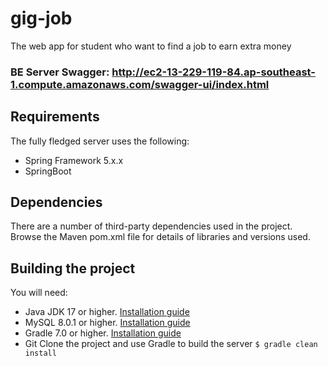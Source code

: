 # gig-job

The web app for student who want to find a job to earn extra money

### BE Server Swagger: http://ec2-13-229-119-84.ap-southeast-1.compute.amazonaws.com/swagger-ui/index.html

## Requirements

The fully fledged server uses the following:

- Spring Framework 5.x.x
- SpringBoot

## Dependencies

There are a number of third-party dependencies used in the project. Browse the Maven pom.xml file for details of
libraries and versions used.

## Building the project

You will need:

- Java JDK 17 or higher. [Installation guide](https://docs.oracle.com/en/java/javase/17/install/index.html)
- MySQL 8.0.1 or higher. [Installation guide](https://dev.mysql.com/doc/mysql-installation-excerpt/5.7/en/)
- Gradle 7.0 or higher. [Installation guide](https://gradle.org/install/)
- Git
  Clone the project and use Gradle to build the server
  `$ gradle clean install`

